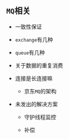 ## `MQ`相关
* 一致性保证

* `exchange`有几种

* `queue`有几种
* 关于数据的重复消费
* 连接是长连接嘛

    * 京东`MQ`的架构 
* 未发出的解决方案
    * 守护线程监控
    
    * 补偿 

